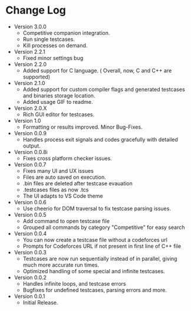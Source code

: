 # Change Log

- Version 3.0.0
  - Competitive companion integration.
  - Run single testcases.
  - Kill processes on demand.
- Version 2.2.1
  - Fixed minor settings bug
- Version 2.2.0
  - Added support for C language. ( Overall, now, C and C++ are supported)
- Version 2.1.0
  - Added support for custom compiler flags and generated testcases and binaries storage location.
  - Added usage GIF to readme.
- Version 2.0.X
  - Rich GUI editor for testcases.
- Version 1.0
  - Formatting or results improved. Minor Bug-Fixes.
- Version 0.0.9
  - Handles process exit signals and codes gracefully with detailed output.
- Version 0.0.8i
  - Fixes cross platform checker issues.
- Version 0.0.7
  - Fixes many UI and UX issues
  - Files are auto saved on execution.
  - .bin files are deleted after testcase evauation
  - .testcases files as now .tcs
  - The UI adapts to VS Code theme
- Version 0.0.6
  - Use cheerio for DOM traversal to fix testcase parsing issues.
- Version 0.0.5
  - Add command to open testcase file
  - Grouped all commands by category "Competitive" for easy search
- Version 0.0.4
  - You can now create a testcase file without a codeforces url
  - Prompts for Codeforces URL if not present in first line of C++ file
- Version 0.0.3
  - Testcases are now run sequentially instead of in parallel, giving much more accurate run times.
  - Optimized handling of some special and infinite testcases.
- Version 0.0.2
  - Handles infinite loops, and testcase errors
  - Bugfixes for undefined testcases, parsing errors and more.
- Version 0.0.1
  - Initial Release.
